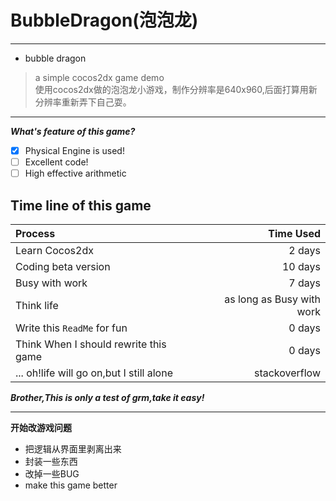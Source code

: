 # BubbleDragon(泡泡龙)
----------------------------
- bubble dragon
> a simple cocos2dx game demo  
> 使用cocos2dx做的泡泡龙小游戏，制作分辨率是640x960,后面打算用新分辨率重新弄下自己耍。
-----------------
___What's feature of this game?___
- [x] Physical Engine is used!
- [ ] Excellent code!
- [ ] High effective arithmetic

**Time line of this game**
------------
| Process | Time Used |
| :------ | --------: |
| Learn Cocos2dx | 2 days |
| Coding beta version | 10 days |
| Busy with work| 7 days |
| Think life | as long as Busy with work |
| Write this `ReadMe` for fun| 0 days |
| Think When I should rewrite this game | 0 days |
| ... oh!life will go on,but I still alone | stackoverflow |

___Brother,This is only a test of grm,take it easy!___

---------------------------
**开始改游戏问题**
- 把逻辑从界面里剥离出来
- 封装一些东西
- 改掉一些BUG
- make this game better
